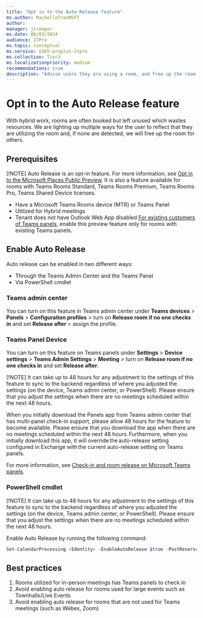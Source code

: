 ```yaml
---
title: "Opt in to the Auto Release feature"
ms.author: MachelleTranMSFT
author: 
manager: jtremper
ms.date: 06/03/2024
audience: ITPro
ms.topic: conceptual
ms.service: o365-proplus-itpro
ms.collection: Tier3
ms.localizationpriority: medium
recommendations: true
description: "Advise users they are using a room, and free up the room for use by others if no current users are detected."
---
```


# Opt in to the Auto Release feature

With hybrid work, rooms are often booked but left unused which wastes resources. We are lighting up multiple ways for the user to reflect that they are utilizing the room and, if none are detected, we will free up the room for others.

## Prerequisites

[!NOTE]
Auto Release is an opt-in feature. For more information, see [Opt in to the Microsoft Places Public Preview](opt-in-places-preview.md). It is also a feature available for rooms with Teams Rooms Standard, Teams Rooms Premium, Teams Rooms Pro, Teams Shared Device licenses.

- Have a Microsoft Teams Rooms device (MTR) or Teams Panel
- Utilized for Hybrid meetings
- Tenant does not have Outlook Web App disabled
[For existing customers of Teams panels](microsoftteams/devices/check-in-and-room-release.md), enable this preview feature only for rooms with existing Teams panels.

## Enable Auto Release

Auto release can be enabled in two different ways:

- Through the Teams Admin Center and the Teams Panel
- Via PowerShell cmdlet

### Teams admin center

You can turn on this feature in Teams admin center under **Teams devices** > **Panels** > **Configuration profiles** > turn on **Release room if no one checks in** and set **Release after** > assign the profile.

### Teams Panel Device

You can turn on this feature on Teams panels under **Settings** > **Device settings** > **Teams Admin Settings** > **Meeting** > turn on **Release room if no one checks in** and set **Release after**.

[!NOTE]
It can take up to 48 hours for any adjustment to the settings of this feature to sync to the backend regardless of where you adjusted the settings (on the device, Teams admin center, or PowerShell). Please ensure that you adjust the settings when there are no meetings scheduled within the next 48 hours.

When you initially download the Panels app from Teams admin center that has multi-panel check-in support, please allow 48 hours for the feature to become available. Please ensure that you download the app when there are no meetings scheduled within the next 48 hours. Furthermore, when you initially download this app, it will override the auto-release setting  configured in Exchange with the current auto-release setting on Teams panels.

For more information, see [Check-in and room release on Microsoft Teams panels](microsoftteams/devices/check-in-and-room-release.md).

### PowerShell cmdlet

[!NOTE]
It can take up to 48 hours for any adjustment to the settings of this feature to sync to the backend regardless of where you adjusted the settings (on the device, Teams admin center, or PowerShell). Please ensure that you adjust the settings when there are no meetings scheduled within the next 48 hours.

Enable Auto Release by running the following command:

```powershell
Set-CalendarProcessing <Identity> -EnableAutoRelease $true -PostReservationMaxClaimTimeInMinutes 10
```

## Best practices

1. Rooms utilized for in-person meetings has Teams panels to check in
1. Avoid enabling auto release for rooms used for large events such as Townhalls/Live Events
1. Avoid enabling auto release for rooms that are not used for Teams meetings (such as Webex, Zoom)
